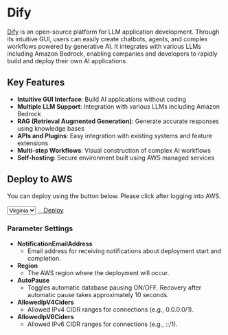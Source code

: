 # Dify

[Dify](https://dify.ai) is an open-source platform for LLM application development. Through its intuitive GUI, users can easily create chatbots, agents, and complex workflows powered by generative AI. It integrates with various LLMs including Amazon Bedrock, enabling companies and developers to rapidly build and deploy their own AI applications.

## Key Features

- **Intuitive GUI Interface**: Build AI applications without coding
- **Multiple LLM Support**: Integration with various LLMs including Amazon Bedrock
- **RAG (Retrieval Augmented Generation)**: Generate accurate responses using knowledge bases
- **APIs and Plugins**: Easy integration with existing systems and feature extensions
- **Multi-step Workflows**: Visual construction of complex AI workflows
- **Self-hosting**: Secure environment built using AWS managed services

## Deploy to AWS

You can deploy using the button below. Please click after logging into AWS.

<div class="solution-card__actions">
  <div class="solution-card__deployment">
    <select class="region-selector">
      <option value="us-east-1">Virginia</option>
      <option value="ap-northeast-1">Tokyo</option>
      <option value="ap-northeast-3">Osaka</option>
      <option value="us-west-2">Oregon</option>
    </select>
    <a href="https://us-east-1.console.aws.amazon.com/cloudformation/home#/stacks/create/review?stackName=DifyDeploymentStack&templateURL=https://aws-ml-jp.s3.ap-northeast-1.amazonaws.com/asset-deployments/DifyDeploymentStack.yaml" class="deployment-button md-button" target="_blank">
      <i class="fa-solid fa-rocket"></i>　Deploy
    </a>
  </div>
</div>

### Parameter Settings

* **NotificationEmailAddress**
    * Email address for receiving notifications about deployment start and completion.
* **Region**
    * The AWS region where the deployment will occur.
* **AutoPause**
    * Toggles automatic database pausing ON/OFF. Recovery after automatic pause takes approximately 10 seconds.
* **AllowedIpV4Ciders**
    * Allowed IPv4 CIDR ranges for connections (e.g., 0.0.0.0/1).
* **AllowedIpV6Ciders**
    * Allowed IPv6 CIDR ranges for connections (e.g., ::/1).